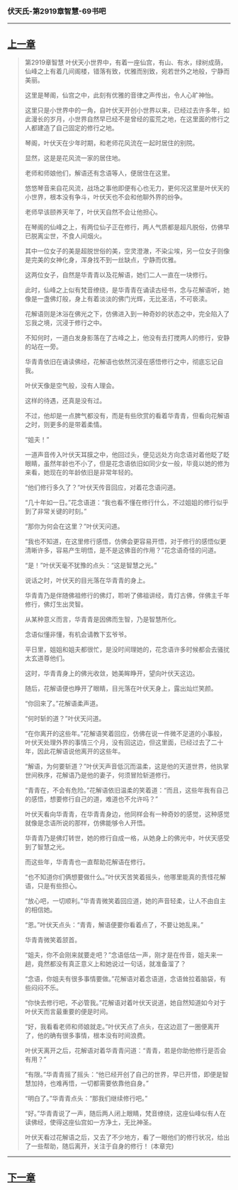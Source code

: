### 伏天氏-第2919章智慧-69书吧

--------
[上一章](./73f826ac07ce918ab095883b5d72e920.md)
--------


>
>
>
>第2919章智慧
>叶伏天小世界中，有着一座仙宫，有山、有水，绿树成荫，仙峰之上有着几间阁楼，错落有致，优雅而别致，宛若世外之地般，宁静而美丽。
>
>这里是琴阁，仙宫之中，此刻有优雅的音律之声传出，令人心旷神怡。
>
>这里只是小世界中的一角，自叶伏天开创小世界以来，已经过去许多年，如此漫长的岁月，小世界自然早已经不是曾经的蛮荒之地，在这里面的修行之人都建造了自己固定的修行之地。
>
>琴阁，叶伏天在少年时期，和老师花风流在一起时居住的别院。
>
>显然，这是是花风流一家的居住地。
>
>老师和师娘他们，解语还有念语等人，便居住在这里。
>
>悠悠琴音来自花风流，战场之事他即便有心也无力，更何况这里是叶伏天的小世界，根本没有争斗，叶伏天也不会和他聊外界的纷争。
>
>老师早该颐养天年了，叶伏天自然不会让他担心。
>
>在琴阁的仙峰之上，有两位仙子正在修行，两人气质都是超凡脱俗，仿佛早已脱离尘世，不食人间烟火。
>
>其中一位女子的美是超脱世俗的美，空灵澄澈，不染尘埃，另一位女子则像是完美的女神化身，浑身找不到一丝缺点，宁静而优雅。
>
>这两位女子，自然是华青青以及花解语，她们二人一直在一块修行。
>
>此时，仙峰之上似有梵音缭绕，是华青青在诵读古经书，念与花解语听，她像是一盏佛灯般，身上有着淡淡的佛门光辉，无比圣洁，不可亵渎。
>
>花解语则是沐浴在佛光之下，仿佛进入到一种奇妙的状态之中，完全陷入了忘我之境，沉浸于修行之中。
>
>不知何时，一道白发身影落在了古峰之上，他没有去打搅两人的修行，安静的站在一旁。
>
>华青青依旧在诵读佛经，花解语也依然沉浸在感悟修行之中，彻底忘记自我。
>
>叶伏天像是空气般，没有人理会。
>
>这样的待遇，还真是没有过。
>
>不过，他却是一点脾气都没有，而是有些欣赏的看着华青青，但看向花解语之时，则更多的是带着柔情。
>
>“姐夫！”
>
>一道声音传入叶伏天耳膜之中，他回过头，便见远处方向念语对着他眨了眨眼睛，虽然年龄也不小了，但是花念语依旧如同少女一般，毕竟以她的修为来看，她现在的年龄依旧是非常年轻的。
>
>“他们修行多久了？”叶伏天传音回应，对着花念语问道。
>
>“几十年如一日。”花念语道：“我也看不懂在修行什么，不过姐姐的修行似乎到了非常关键的时刻。”
>
>“那你为何会在这里？”叶伏天问道。
>
>“我也不知道，在这里修行感悟，仿佛会更容易开悟，对于修行的感悟似更清晰许多，容易产生明悟，是不是这佛音的作用？”花念语奇怪的问道。
>
>“是！”叶伏天毫不犹豫的点头：“这是智慧之光。”
>
>说话之时，叶伏天的目光落在华青青的身上。
>
>华青青乃是伴随佛祖修行的佛灯，聆听了佛祖讲经，青灯古佛，伴佛主千年修行，佛灯生出灵智。
>
>从某种意义而言，华青青是因佛而生智，乃是智慧所化。
>
>念语似懂非懂，有机会请教下玄爷爷。
>
>平日里，姐姐和姐夫都很忙，是没时间理她的，花念语许多时候都会去骚扰太玄道尊他们。
>
>这时，华青青身上的佛光收敛，她美眸睁开，望向叶伏天这边。
>
>随后，花解语便也睁开了眼睛，目光落在叶伏天身上，露出灿烂笑颜。
>
>“你回来了。”花解语柔声道。
>
>“何时斩的道？”叶伏天问道。
>
>“在你离开的这些年。”花解语笑着回应，仿佛在说一件微不足道的小事般，叶伏天处理外界的事情三个月，没有回这边，但这里面，已经过去了二十年，因此花解语说他离开的这些年。
>
>“解语，为何要斩道？”叶伏天声音低沉而温柔，这是他的天道世界，他执掌世间秩序，花解语乃是他的妻子，何须冒险斩道修行。
>
>“青青在，不会有危险。”花解语依旧温柔的笑着道：“而且，这些年我有自己的感悟，想要修行自己的道，难道也不允许吗？”
>
>叶伏天看向华青青，在华青青身边，他同样会有一种奇妙的感觉，这种感觉就像是念语所说的那样，仿佛能够令人开悟。
>
>华青青乃是佛灯转世，她的修行自成一格，从她身上的佛光中，叶伏天感受到了智慧之光。
>
>而这些年，华青青也一直帮助花解语在修行。
>
>“也不知道你们俩想要做什么。”叶伏天苦笑着摇头，他哪里能真的责怪花解语，只是有些担心。
>
>“放心吧，一切顺利。”华青青微笑着回应道，她的声音轻柔，让人不由自主的相信她。
>
>“恩。”叶伏天点头：“青青，解语便要你看着点了，不要让她乱来。”
>
>华青青微笑着颔首。
>
>“姐夫，你不会刚来就要走吧？”念语低估一声，刚才是在传音，姐夫来一趟，竟然都没有真正意义上和她说过一句话，就准备溜了？
>
>“念语，你姐夫有很多事情要做。”花解语对着念语道，念语耸拉着脑袋，有些闷闷不乐。
>
>“你快去修行吧，不必管我。”花解语对着叶伏天说道，她自然知道如今对于叶伏天而言最重要的便是时间。
>
>“好，我看看老师和师娘就走。”叶伏天点了点头，在这边逛了一圈便离开了，他的确有很多事情，根本没有时间浪费。
>
>叶伏天离开之后，花解语对着华青青问道：“青青，若是你助他修行是否会有用？”
>
>“有限。”华青青摇了摇头：“他已经开创了自己的世界，早已开悟，即便是智慧加持，也难再悟，一切都需要依靠他自身。”
>
>“明白了。”华青青点头：“那我们继续修行吧。”
>
>“好。”华青青说了一声，随后两人闭上眼睛，梵音缭绕，这座仙峰似有人在读佛经，使得这座仙宫如一方净土，无比神圣。
>
>叶伏天看过花解语之后，又去了不少地方，看了一眼他们的修行状况，给出了一些帮助，随后离开，关注于自身的修行！
>(本章完)
>
>

--------
[下一章](./548e807c1c17f46133a7908cada89925.md)
--------
